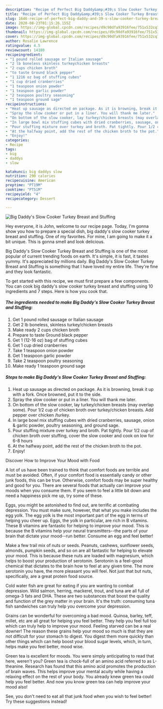 ```yaml
---
description: "Recipe of Perfect Big Daddy&amp;#39;s Slow Cooker Turkey Breast and Stuffing"
title: "Recipe of Perfect Big Daddy&amp;#39;s Slow Cooker Turkey Breast and Stuffing"
slug: 1646-recipe-of-perfect-big-daddy-and-39-s-slow-cooker-turkey-breast-and-stuffing
date: 2020-08-23T01:15:26.155Z
image: https://img-global.cpcdn.com/recipes/d9c90dfa93916fee/751x532cq70/big-daddys-slow-cooker-turkey-breast-and-stuffing-recipe-main-photo.jpg
thumbnail: https://img-global.cpcdn.com/recipes/d9c90dfa93916fee/751x532cq70/big-daddys-slow-cooker-turkey-breast-and-stuffing-recipe-main-photo.jpg
cover: https://img-global.cpcdn.com/recipes/d9c90dfa93916fee/751x532cq70/big-daddys-slow-cooker-turkey-breast-and-stuffing-recipe-main-photo.jpg
author: Rosalie Lawrence
ratingvalue: 4.5
reviewcount: 14180
recipeingredient:
- "1 pound rolled sausage or Italian sausage"
- "2 lb boneless skinless turkeychicken breasts"
- "2 cups chicken broth"
- "to taste Ground black pepper"
- "1 1216 oz bag of stuffing cubes"
- "1 cup dried cranberries"
- "1 teaspoon onion powder"
- "1 teaspoon garlic powder"
- "2 teaspoon poultry seasoning"
- "1 teaspoon ground sage"
recipeinstructions:
- "Heat up sausage as directed on package. As it is browning, break it up with a fork. Once browned, put it to the side."
- "Spray the slow cooker or put in a liner. You will thank me later."
- "On bottom of the slow cooker, lay turkey/chicken breasts (may overlap some). Pour 1/2 cup of chicken broth over turkey/chicken breasts. Add pepper over chicken /turkey."
- "In large bowl mix stuffing cubes with dried cranberries, sausage, onion &amp; garlic powder, poultry seasoning, and ground sage."
- "Pour stuffing mixture over turkey and broth. Pat tightly. Pour 1/2 cup of chicken broth over stuffing, cover the slow cooker and cook on low for 6-8 hours"
- "At the halfway point, add the rest of the chicken broth to the pot."
- "Enjoy!"
categories:
- Recipe
tags:
- big
- daddys
- slow

katakunci: big daddys slow 
nutrition: 290 calories
recipecuisine: American
preptime: "PT19M"
cooktime: "PT51M"
recipeyield: "4"
recipecategory: Dessert

---
```



![Big Daddy&#39;s Slow Cooker Turkey Breast and Stuffing](https://img-global.cpcdn.com/recipes/d9c90dfa93916fee/751x532cq70/big-daddys-slow-cooker-turkey-breast-and-stuffing-recipe-main-photo.jpg)

Hey everyone, it is John, welcome to our recipe page. Today, I'm gonna show you how to prepare a special dish, big daddy&#39;s slow cooker turkey breast and stuffing. One of my favorites. For mine, I am going to make it a bit unique. This is gonna smell and look delicious.



Big Daddy&#39;s Slow Cooker Turkey Breast and Stuffing is one of the most popular of current trending foods on earth. It's simple, it is fast, it tastes yummy. It's appreciated by millions daily. Big Daddy&#39;s Slow Cooker Turkey Breast and Stuffing is something that I have loved my entire life. They're fine and they look fantastic.


To get started with this recipe, we must first prepare a few components. You can cook big daddy&#39;s slow cooker turkey breast and stuffing using 10 ingredients and 7 steps. Here is how you cook that.

<!--inarticleads1-->

##### The ingredients needed to make Big Daddy&#39;s Slow Cooker Turkey Breast and Stuffing:

1. Get 1 pound rolled sausage or Italian sausage
1. Get 2 lb boneless, skinless turkey/chicken breasts
1. Make ready 2 cups chicken broth
1. Prepare to taste Ground black pepper
1. Get 1 (12-16 oz) bag of stuffing cubes
1. Get 1 cup dried cranberries
1. Take 1 teaspoon onion powder
1. Get 1 teaspoon garlic powder
1. Take 2 teaspoon poultry seasoning
1. Make ready 1 teaspoon ground sage




<!--inarticleads2-->

##### Steps to make Big Daddy&#39;s Slow Cooker Turkey Breast and Stuffing:

1. Heat up sausage as directed on package. As it is browning, break it up with a fork. Once browned, put it to the side.
1. Spray the slow cooker or put in a liner. You will thank me later.
1. On bottom of the slow cooker, lay turkey/chicken breasts (may overlap some). Pour 1/2 cup of chicken broth over turkey/chicken breasts. Add pepper over chicken /turkey.
1. In large bowl mix stuffing cubes with dried cranberries, sausage, onion &amp; garlic powder, poultry seasoning, and ground sage.
1. Pour stuffing mixture over turkey and broth. Pat tightly. Pour 1/2 cup of chicken broth over stuffing, cover the slow cooker and cook on low for 6-8 hours
1. At the halfway point, add the rest of the chicken broth to the pot.
1. Enjoy!




Discover How to Improve Your Mood with Food


A lot of us have been trained to think that comfort foods are terrible and must be avoided. Often, if your comfort food is essentially candy or other junk foods, this can be true. Otherwise, comfort foods may be super healthy and good for you. There are several foods that actually can improve your moods when you consume them. If you seem to feel a little bit down and need a happiness pick me up, try some of these.

Eggs, you might be astonished to find out, are terrific at combating depression. You must make sure, however, that what you make includes the egg yolk. The egg yolk is the most important part of the egg in terms of helping you cheer up. Eggs, the yolk in particular, are rich in B vitamins. These B vitamins are fantastic for helping to improve your mood. This is because the B vitamins help your neural transmitters--the parts of your brain that dictate your mood--run better. Consume an egg and feel better!

Make a few trail mix of nuts or seeds. Peanuts, cashews, sunflower seeds, almonds, pumpkin seeds, and so on are all fantastic for helping to elevate your mood. This is because these nuts are loaded with magnesium, which helps to boost your production of serotonin. Serotonin is a feel-good chemical that dictates to the brain how to feel at any given time. The more serotonin you have, the more pleasant you will feel. Not just that but nuts, specifically, are a great protein food source.

Cold water fish are great for eating if you are wanting to combat depression. Wild salmon, herring, mackerel, trout, and tuna are all full of omega-3 fats and DHA. These are two substances that boost the quality and function of the grey matter in your brain. It's the truth: consuming tuna fish sandwiches can truly help you overcome your depression. 

Grains can be wonderful for overcoming a bad mood. Quinoa, barley, teff, millet, etc are all great for helping you feel better. They help you feel full too which can truly help to improve your mood. Feeling starved can be a real downer! The reason these grains help your mood so much is that they are not difficult for your stomach to digest. You digest them more quickly than other things which can help boost your blood sugar levels, which, in turn, helps make you feel better, mood wise.

Green tea is excellent for moods. You were simply anticipating to read that here, weren't you? Green tea is chock-full of an amino acid referred to as L-theanine. Research has found that this amino acid promotes the production of brain waves. This helps improve your mental acuity while having a relaxing effect on the rest of your body. You already knew green tea could help you feel better. And now you know green tea can help improve your mood also!

See, you don't need to eat all that junk food when you wish to feel better! Try  these suggestions  instead!

